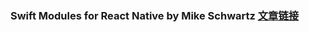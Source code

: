 ### Swift Modules for React Native by Mike Schwartz [文章链接][]
[文章链接]: http://moduscreate.com/swift-modules-for-react-native/